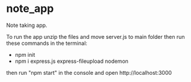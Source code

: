 # note_app
Note taking app.

To run the app unzip the files and move server.js to main folder then run these commands in the terminal:
- npm init
- npm i express.js express-fileupload nodemon  

then run "npm start" in the console and open http://localhost:3000 
